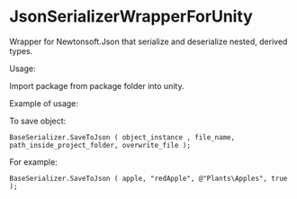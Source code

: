 # JsonSerializerWrapperForUnity
Wrapper for Newtonsoft.Json that serialize and deserialize nested, derived types.

Usage:

Import package from package folder into unity.

Example of usage:

To save object:

```BaseSerializer.SaveToJson ( object_instance , file_name, path_inside_project_folder, overwrite_file );```

For example:

```BaseSerializer.SaveToJson ( apple, "redApple", @"Plants\Apples", true );```
